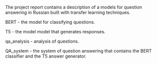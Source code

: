 The project report contains a description of a models for question
answering in Russian built with transfer learning techniques.

BERT - the model for classifying questions.

T5 - the model model that generates responses.

qa_analysis - analysis of questions.

QA_system - the system of question answering that contains the BERT classifier and the T5 answer generator.
